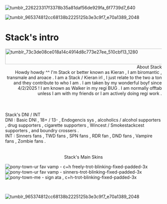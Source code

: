 ![tumblr_226223317f3378b35a81daf56de929fa_6f7739d7_640](https://github.com/user-attachments/assets/ae734030-1adf-4b67-8262-4ec777946fd7)

![tumblr_965374812cc68138b2225125b3e3c9f7_e70a1389_2048](https://github.com/user-attachments/assets/9106e48f-ed9c-4643-b253-6ba0ae4da0de)

# Stack's intro

<img width="1200" height="50" alt="tumblr_73c3de08ce018a14c4914d8c773e27ee_510cbf13_1280" src="https://github.com/user-attachments/assets/1670fdfe-7bf4-4550-b967-a7b3f2d2421e" />

<br>

<div align="right"> About Stack </div>
<div align="right"> Howdy howdy ^^ I'm Stack or better known as Kieran , I am biromantic , transmale and aroace . I am a Stack / Kieran irl , I just relate to the two a ton and they contribute to who I am . I am taken by my wonderful boyf since 4/2/2025 ! I am known as Walker in my regi BUG . I am normally offtab unless I am with my friends or I am actively doing regi work . </div>

<br>
<br>
<br>

<div align="left"> Stack's DNI / INT </div>
<div align="left"> DNI : Basic DNI , 18+ / 13- , Endogencis sys , alcoholics / alcohol supporters , drug supporters , cigarette supporters , Wincest / Smokestackcest supporters , and boundry crossers .
<div align="left"> INT : Sinners fans , TWD fans , SPN fans , RDR fan , DND fans , Vampire fans , Zombie fans .

<br>
<br>
<br>

<div align="center"> Stack's Main Skins </div>

![pony-town-ur fav vamp - c+h freely-trot-blinking-fixed-padded-3x](https://github.com/user-attachments/assets/c47a3be5-1127-4b7d-9d3d-aa97fc418986) ![pony-town-ur fav vamp - sinners-trot-blinking-fixed-padded-3x](https://github.com/user-attachments/assets/bbb39c5a-0813-432a-8257-e0994090727f) ![pony-town-me - sign ata , c+h-trot-blinking-fixed-padded-3x](https://github.com/user-attachments/assets/c0eefc1e-91a8-46bc-811b-d01d05d69356)







<br>

![tumblr_965374812cc68138b2225125b3e3c9f7_e70a1389_2048](https://github.com/user-attachments/assets/4b894fa5-0b01-4c68-96c2-c060135297dd)
